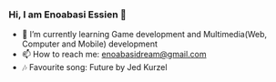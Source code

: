 ### Hi, I am Enoabasi Essien 👋

- 🌱 I’m currently learning Game development and Multimedia(Web, Computer and Mobile) development
- 📫 How to reach me: enoabasidream@gmail.com
- 🎶 Favourite song: Future by Jed Kurzel
